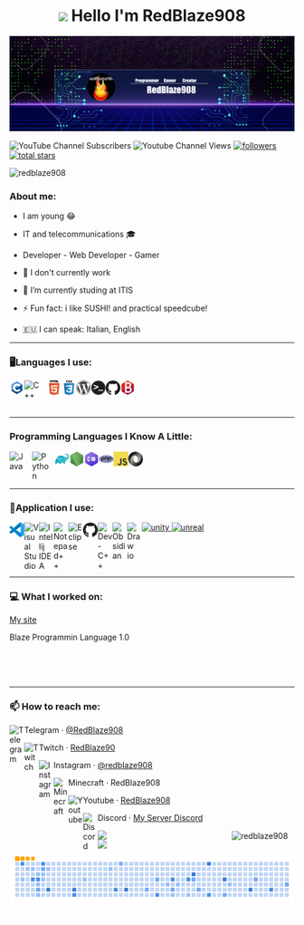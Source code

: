 <h1 align="center">
<img src="https://media.giphy.com/media/hvRJCLFzcasrR4ia7z/giphy.gif" width="28">
Hello I'm RedBlaze908
</h1>

![logo](https://github.com/RedBlaze908/RedBlaze908/blob/main/banner.png)

![YouTube Channel Subscribers](https://img.shields.io/youtube/channel/subscribers/UCj1knSi3y6wTC-V-clmI2Aw?style=for-the-badge)
![Youtube Channel Views](https://img.shields.io/youtube/channel/views/UCj1knSi3y6wTC-V-clmI2Aw?style=for-the-badge)
<a href="https://github.com/RedBlaze908?tab=followers">
         <img alt="followers" title="Follow me on Github" src="https://custom-icon-badges.demolab.com/github/followers/RedBlaze908?color=red&labelColor=gray&style=for-the-badge&logo=person-add&label=Follow&logoColor=white"/></a>
         <a href="https://github.com/RedBlaze908?tab=repositories&sort=stargazers">
         <img alt="total stars" title="Total stars on GitHub" src="https://custom-icon-badges.demolab.com/github/stars/RedBlaze908?color=red&style=for-the-badge&labelColor=gray&logo=star"/>
<!--![Download My Language](https://img.shields.io/github/downloads/RedBlaze908/Blaze/latest/total?label=Download%20My%20Programming%20Language%20%7C%20Blaze)--></a>
<p align="left"> <img src="https://komarev.com/ghpvc/?username=redblaze908&label=Profile%20views&color=0e75b6&style=flat" alt="redblaze908" /> </p>



### About me:

- I am young 😂
- IT and telecommunications 🎓
- Developer - Web Developer - Gamer

- 🔭 I don't currently work
- 🌱 I’m currently studing at ITIS
- ⚡ Fun fact: i like SUSHI! and practical speedcube!
- 🇪🇺 I can speak: Italian, English

---

### 🖥Languages I use:

[<img align="left" alt="C" width="26px" src="https://raw.githubusercontent.com/github/explore/f3e22f0dca2be955676bc70d6214b95b13354ee8/topics/c/c.png" />](https://github.com/topics/c)
[<img align="left" alt="C++" width="30px" style="padding-right:10px;" src="https://cdn.jsdelivr.net/gh/devicons/devicon/icons/cplusplus/cplusplus-line.svg" />](https://github.com/topics/cpp)
[<img align="left" alt="HTML5" width="26px" src="https://raw.githubusercontent.com/github/explore/f3e22f0dca2be955676bc70d6214b95b13354ee8/topics/html/html.png" />](https://github.com/topics/html)
[<img align="left" alt="CSS3" width="26px" src="https://raw.githubusercontent.com/github/explore/f3e22f0dca2be955676bc70d6214b95b13354ee8/topics/css/css.png" />](https://github.com/topics/css)
[<img align="left" alt="WordPress" width="26px" src="https://raw.githubusercontent.com/github/explore/f3e22f0dca2be955676bc70d6214b95b13354ee8/topics/wordpress/wordpress.png" />](https://github.com/topics/wordpress)
[<img align="left" alt="Terminal" width="26px" src="https://raw.githubusercontent.com/github/explore/f3e22f0dca2be955676bc70d6214b95b13354ee8/topics/terminal/terminal.png" />](https://github.com/topics/terminal)
[<img align="left" alt="GitHub API" width="26px" src="https://raw.githubusercontent.com/github/explore/f3e22f0dca2be955676bc70d6214b95b13354ee8/topics/github-api/github-api.png" />](https://github.com/topics/github-api)
[<img align="left" alt="Blaze" width="26px" src="https://github.com/RedBlaze908/RedBlaze908/blob/main/blaze%201.png" />](https://github.com/RedBlaze908/Blaze)

<br />
<br />
<br />

---
### Programming Languages I Know A Little:

[<img align="left" alt="Java" width="30px" style="padding-right:10px;" src="https://cdn.jsdelivr.net/gh/devicons/devicon/icons/java/java-original.svg"/>](https://github.com/topics/java)
[<img align="left" alt="Python" width="30px" style="padding-right:10px;" src="https://cdn.jsdelivr.net/gh/devicons/devicon/icons/python/python-plain.svg" />](https://github.com/topics/python)
[<img align="left" alt="Gradle" width="26px" src="https://raw.githubusercontent.com/github/explore/f3e22f0dca2be955676bc70d6214b95b13354ee8/topics/gradle/gradle.png" />](https://github.com/topics/gradle)
[<img align="left" alt="Node.js" width="26px" src="https://raw.githubusercontent.com/github/explore/f3e22f0dca2be955676bc70d6214b95b13354ee8/topics/nodejs/nodejs.png" />](https://github.com/topics/nodejs)
[<img align="left" alt="C#" width="26px" src="https://raw.githubusercontent.com/github/explore/f3e22f0dca2be955676bc70d6214b95b13354ee8/topics/csharp/csharp.png" />](https://github.com/topics/csharp)
[<img align="left" alt="PHP" width="26px" src="https://raw.githubusercontent.com/github/explore/f3e22f0dca2be955676bc70d6214b95b13354ee8/topics/php/php.png" />](https://github.com/topics/php)
[<img align="left" alt="JavaScript" width="26px" src="https://raw.githubusercontent.com/github/explore/f3e22f0dca2be955676bc70d6214b95b13354ee8/topics/javascript/javascript.png" />](https://github.com/topics/javascript)
[<img align="left" alt="JSON" width="26px" src="https://raw.githubusercontent.com/github/explore/f3e22f0dca2be955676bc70d6214b95b13354ee8/topics/json/json.png" />](https://github.com/topics/json)

<br />
<br />
<br />

---
### 📱Application I use:

[<img align="left" alt="Visual Studio Code" width="26px" src="https://raw.githubusercontent.com/github/explore/80688e429a7d4ef2fca1e82350fe8e3517d3494d/topics/visual-studio-code/visual-studio-code.png" />](https://github.com/topics/visual-studio-code)
[<img align="left" alt="Visual Studio" width="26px" src="https://static.techspot.com/images2/downloads/topdownload/2021/03/2021-03-07-ts3_thumbs-ee9-p_256.webp" />]([https://visual-studio.com](https://visualstudio.microsoft.com/it/))
[<img align="left" alt="Intellij IDEA" width="26px" src="https://upload.wikimedia.org/wikipedia/commons/thumb/9/9c/IntelliJ_IDEA_Icon.svg/2048px-IntelliJ_IDEA_Icon.svg.png" />](https://www.jetbrains.com/idea/)
[<img align="left" alt="Notepad++" width="26px" src="https://pbs.twimg.com/profile_images/1230290237500334081/_gXAv0GU_400x400.png" />](https://notepad-plus-plus.org/)
[<img align="left" alt="Eclipse" width="26px" src="https://banner2.cleanpng.com/20180803/uoa/kisspng-eclipse-foundation-scalable-vector-graphics-clip-a-go-to-image-page-5b63ff39421380.6609515515332800572707.jpg" />](https://www.eclipse.org/)
[<img align="left" alt="GitHub API" width="26px" src="https://raw.githubusercontent.com/github/explore/f3e22f0dca2be955676bc70d6214b95b13354ee8/topics/github-api/github-api.png" />](https://github.com/topics/github-api)
[<img align="left" alt="Dev-C++" width="26px" src="https://static.miraheze.org/nonciclopediawiki/a/a8/Dev-c%2B%2B_logo.png" />](https://sourceforge.net/projects/orwelldevcpp/)
[<img align="left" alt="Obsidian" width="26px" src="https://upload.wikimedia.org/wikipedia/commons/1/10/2023_Obsidian_logo.svg" />](https://obsidian.md/)
[<img align="left" alt="Draw io" width="26px" src="https://res.cloudinary.com/canonical/image/fetch/f_auto,q_auto,fl_sanitize,w_60,h_60/https://dashboard.snapcraft.io/site_media/appmedia/2019/08/android-chrome-512x512.png" />](https://app.diagrams.net/)
<a href="https://unity.com/" target="_blank" rel="noreferrer"> <img src="https://www.vectorlogo.zone/logos/unity3d/unity3d-icon.svg" alt="unity" width="26" height="26"/>
<a href="https://unrealengine.com/" target="_blank" rel="noreferrer"> <img src="https://raw.githubusercontent.com/kenangundogan/fontisto/036b7eca71aab1bef8e6a0518f7329f13ed62f6b/icons/svg/brand/unreal-engine.svg" alt="unreal" width="26" height="26"/> </a>

<br />
<br />
<br />

---

### 💻 What I worked on:

<p>
  <a href="https://redblaze908s.wixsite.com/redblaze908-site"><ing align="left" alt="RedBlaze908 Sitec="https://redblaze908s.wixsite.com/redblaze908-site"> <a href="https://redblaze908s.wixsite.com/redblaze908-site">My site</a>
</p>
<p>Blaze Programmin Language 1.0</p>
<br />
<br />
<br />

---

### 📫 How to reach me:

<p>
  <a href="https://t.me/RedBlaze908"><img align="left" alt="Telegram" width="26px" src="https://camo.githubusercontent.com/f4b401dd7cd9b7840fd31acafd49e151a80e4c9600bf219934461b96dd98e013/68747470733a2f2f6564656e742e6769746875622e696f2f537570657254696e7949636f6e732f696d616765732f7376672f74656c656772616d2e737667"/></a>Telegram &middot; <a href="https://t.me/RedBlaze908">@RedBlaze908</a>
</p>
<p>
  <a href="https://twitch.tv/RedBlaze90"><img align="left" alt="Twitch" width="26px" src="https://camo.githubusercontent.com/c5942c39052ad962364ea8286a6991f7a9b036bf1d96d20db346d9dfd844dfa4/68747470733a2f2f6564656e742e6769746875622e696f2f537570657254696e7949636f6e732f696d616765732f7376672f7477697463682e737667"/></a>Twitch &middot; <a href="https://www.twitch.tv/redblaze90">RedBlaze90</a>
</p>
<p>
  <a href="https://instagram.com/Redblaze908"><img align="left" alt="Instagram" width="26px" src="https://camo.githubusercontent.com/c9dacf0f25a1489fdbc6c0d2b41cda58b77fa210a13a886d6f99e027adfbd358/68747470733a2f2f6564656e742e6769746875622e696f2f537570657254696e7949636f6e732f696d616765732f7376672f696e7374616772616d2e737667"/></a>Instagram &middot; <a href="https://instagram.com/RedBlaze908">@redblaze908</a>
</p>
<p>
  <img align="left" alt="Minecraft" width="26px" src="https://camo.githubusercontent.com/3d0505504307fefab48b4d3f530827abe91beab78c802c953cad19c182d8834b/68747470733a2f2f6564656e742e6769746875622e696f2f537570657254696e7949636f6e732f696d616765732f7376672f6d696e6563726166742e737667"/>Minecraft &middot; RedBlaze908
    </p>
<p>
  <a href="https://www.youtube.com/@RedBlaze9080)"><img align="left" alt="Youtube" width="26px" src="https://assets.turbologo.com/blog/it/2019/10/19133255/youtube-logo-illustration-958x575.jpg"/></a>Youtube &middot; <a href="https://www.youtube.com/@RedBlaze9080">RedBlaze908</a>
</p>
<p>
  <a href="https://discord.gg/kJyN47dVgU"><img align="left" alt="Discord" width="26px" src="https://play-lh.googleusercontent.com/xQ-meXSBylIU8VKA7yUQXDwRu99JX8ic7mAsM4sBidjRgtMyhBDmYD4CpATqrdc1SA=s48-rw"/></a>Discord &middot; <a href="https://discord.gg/kJyN47dVgU">My Server Discord</a>
</p>

  <img align="left"  width="47%"  src="https://github-readme-stats.vercel.app/api?username=RedBlaze908&show_icons=true&theme=radical" />
    
  <img align="left" width="47%" src="https://github-readme-stats.vercel.app/api/top-langs/?username=RedBlaze908&layout=compact&theme=dracula" />



           
<img align="center" src="https://github-readme-streak-stats.herokuapp.com/?user=redblaze908&" alt="redblaze908" />
    
           
![snake gif](https://github.com/RedBlaze908/RedBlaze908/blob/output/github-contribution-grid-snake.gif) 
